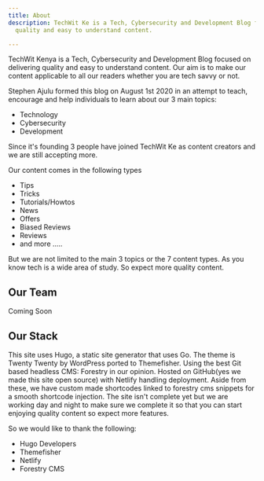 ```yaml
---
title: About
description: TechWit Ke is a Tech, Cybersecurity and Development Blog focused on delivering
  quality and easy to understand content.

---
```

TechWit Kenya is a Tech, Cybersecurity and Development Blog focused on delivering quality and easy to understand content. Our aim is to make our content applicable to all our readers whether you are tech savvy or not.

Stephen Ajulu formed this blog on August 1st 2020 in an attempt to teach, encourage and help individuals to learn about our 3 main topics:

* Technology
* Cybersecurity
* Development

Since it's founding 3 people have joined TechWit Ke as content creators and we are still accepting more.

Our content comes in the following types

* Tips
* Tricks
* Tutorials/Howtos
* News
* Offers
* Biased Reviews
* Reviews
* and more .....

But we are not limited to the main 3 topics or the 7 content types. As you know tech is a wide area of study. So expect more quality content.

## Our Team

Coming Soon 

## Our Stack

This site uses Hugo, a static site generator that uses Go. The theme is Twenty Twenty by WordPress ported to Themefisher. Using the best Git based headless CMS: Forestry in our opinion. Hosted on GitHub(yes we made this site open source) with Netlify handling deployment. Aside from these, we have custom made shortcodes linked to forestry cms snippets for a smooth shortcode injection. The site isn't complete yet but we are working day and night to make sure we complete it so that you can start enjoying quality content so expect more features.

So we would like to thank the following:

* Hugo Developers
* Themefisher
* Netlify
* Forestry CMS